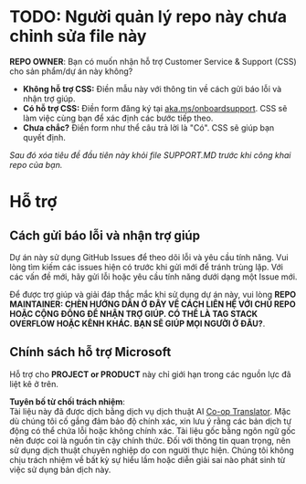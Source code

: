 <!--
CO_OP_TRANSLATOR_METADATA:
{
  "original_hash": "62fe65c1d8e3796c01aa1e3c89666cba",
  "translation_date": "2025-06-12T11:19:14+00:00",
  "source_file": "SUPPORT.md",
  "language_code": "vi"
}
-->
# TODO: Người quản lý repo này chưa chỉnh sửa file này

**REPO OWNER**: Bạn có muốn nhận hỗ trợ Customer Service & Support (CSS) cho sản phẩm/dự án này không?

- **Không hỗ trợ CSS:** Điền mẫu này với thông tin về cách gửi báo lỗi và nhận trợ giúp.
- **Có hỗ trợ CSS:** Điền form đăng ký tại [aka.ms/onboardsupport](https://aka.ms/onboardsupport). CSS sẽ làm việc cùng bạn để xác định các bước tiếp theo.
- **Chưa chắc?** Điền form như thể câu trả lời là "Có". CSS sẽ giúp bạn quyết định.

*Sau đó xóa tiêu đề đầu tiên này khỏi file SUPPORT.MD trước khi công khai repo của bạn.*

# Hỗ trợ

## Cách gửi báo lỗi và nhận trợ giúp  

Dự án này sử dụng GitHub Issues để theo dõi lỗi và yêu cầu tính năng. Vui lòng tìm kiếm các issues hiện có trước khi gửi mới để tránh trùng lặp. Với các vấn đề mới, hãy gửi lỗi hoặc yêu cầu tính năng dưới dạng một Issue mới.

Để được trợ giúp và giải đáp thắc mắc khi sử dụng dự án này, vui lòng **REPO MAINTAINER: CHÈN HƯỚNG DẪN Ở ĐÂY VỀ CÁCH LIÊN HỆ VỚI CHỦ REPO HOẶC CỘNG ĐỒNG ĐỂ NHẬN TRỢ GIÚP. CÓ THỂ LÀ TAG STACK OVERFLOW HOẶC KÊNH KHÁC. BẠN SẼ GIÚP MỌI NGƯỜI Ở ĐÂU?**.

## Chính sách hỗ trợ Microsoft  

Hỗ trợ cho **PROJECT or PRODUCT** này chỉ giới hạn trong các nguồn lực đã liệt kê ở trên.

**Tuyên bố từ chối trách nhiệm**:  
Tài liệu này đã được dịch bằng dịch vụ dịch thuật AI [Co-op Translator](https://github.com/Azure/co-op-translator). Mặc dù chúng tôi cố gắng đảm bảo độ chính xác, xin lưu ý rằng các bản dịch tự động có thể chứa lỗi hoặc không chính xác. Tài liệu gốc bằng ngôn ngữ gốc nên được coi là nguồn tin cậy chính thức. Đối với thông tin quan trọng, nên sử dụng dịch thuật chuyên nghiệp do con người thực hiện. Chúng tôi không chịu trách nhiệm về bất kỳ sự hiểu lầm hoặc diễn giải sai nào phát sinh từ việc sử dụng bản dịch này.